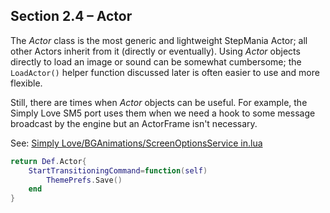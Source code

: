 ## Section 2.4 – Actor

The *Actor* class is the most generic and lightweight StepMania Actor; all other
Actors inherit from it (directly or eventually).  Using *Actor* objects directly to
load an image or sound can be somewhat cumbersome; the `LoadActor()`
helper function discussed later is often easier to use and more flexible.

Still, there are times when *Actor* objects can be useful.  For example, the
Simply Love SM5 port uses them when we need a hook to some message
broadcast by the engine but an ActorFrame isn't necessary.

See: [Simply Love/BGAnimations/ScreenOptionsService in.lua](https://github.com/dguzek/Simply-Love-SM5/blob/master/BGAnimations/ScreenOptionsService%20in.lua)

```lua
return Def.Actor{
	StartTransitioningCommand=function(self)
		ThemePrefs.Save()
	end
}
```